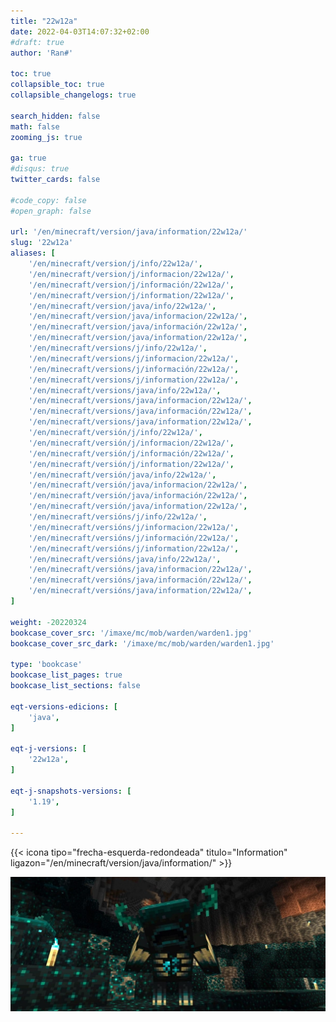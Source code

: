```yaml
---
title: "22w12a"
date: 2022-04-03T14:07:32+02:00
#draft: true
author: 'Ran#'

toc: true
collapsible_toc: true
collapsible_changelogs: true

search_hidden: false
math: false
zooming_js: true

ga: true
#disqus: true
twitter_cards: false

#code_copy: false
#open_graph: false

url: '/en/minecraft/version/java/information/22w12a/'
slug: '22w12a'
aliases: [
    '/en/minecraft/version/j/info/22w12a/',
    '/en/minecraft/version/j/informacion/22w12a/',
    '/en/minecraft/version/j/información/22w12a/',
    '/en/minecraft/version/j/information/22w12a/',
    '/en/minecraft/version/java/info/22w12a/',
    '/en/minecraft/version/java/informacion/22w12a/',
    '/en/minecraft/version/java/información/22w12a/',
    '/en/minecraft/version/java/information/22w12a/',
    '/en/minecraft/versions/j/info/22w12a/',
    '/en/minecraft/versions/j/informacion/22w12a/',
    '/en/minecraft/versions/j/información/22w12a/',
    '/en/minecraft/versions/j/information/22w12a/',
    '/en/minecraft/versions/java/info/22w12a/',
    '/en/minecraft/versions/java/informacion/22w12a/',
    '/en/minecraft/versions/java/información/22w12a/',
    '/en/minecraft/versions/java/information/22w12a/',
    '/en/minecraft/versión/j/info/22w12a/',
    '/en/minecraft/versión/j/informacion/22w12a/',
    '/en/minecraft/versión/j/información/22w12a/',
    '/en/minecraft/versión/j/information/22w12a/',
    '/en/minecraft/versión/java/info/22w12a/',
    '/en/minecraft/versión/java/informacion/22w12a/',
    '/en/minecraft/versión/java/información/22w12a/',
    '/en/minecraft/versión/java/information/22w12a/',
    '/en/minecraft/versións/j/info/22w12a/',
    '/en/minecraft/versións/j/informacion/22w12a/',
    '/en/minecraft/versións/j/información/22w12a/',
    '/en/minecraft/versións/j/information/22w12a/',
    '/en/minecraft/versións/java/info/22w12a/',
    '/en/minecraft/versións/java/informacion/22w12a/',
    '/en/minecraft/versións/java/información/22w12a/',
    '/en/minecraft/versións/java/information/22w12a/',
]

weight: -20220324
bookcase_cover_src: '/imaxe/mc/mob/warden/warden1.jpg'
bookcase_cover_src_dark: '/imaxe/mc/mob/warden/warden1.jpg'

type: 'bookcase'
bookcase_list_pages: true
bookcase_list_sections: false

eqt-versions-edicions: [
    'java',
]

eqt-j-versions: [
    '22w12a',
]

eqt-j-snapshots-versions: [
    '1.19',
]

---
```


{{< icona tipo="frecha-esquerda-redondeada" titulo="Information" ligazon="/en/minecraft/version/java/information/" >}}

<img title="22w12a" alt="22w12a" src="/imaxe/mc/mob/warden/warden1.jpg">
